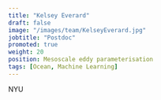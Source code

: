 ```yaml
---
title: "Kelsey Everard"
draft: false
image: "/images/team/KelseyEverard.jpg"
jobtitle: "Postdoc"
promoted: true
weight: 20
position: Mesoscale eddy parameterisation
tags: [Ocean, Machine Learning]
---
```



NYU
